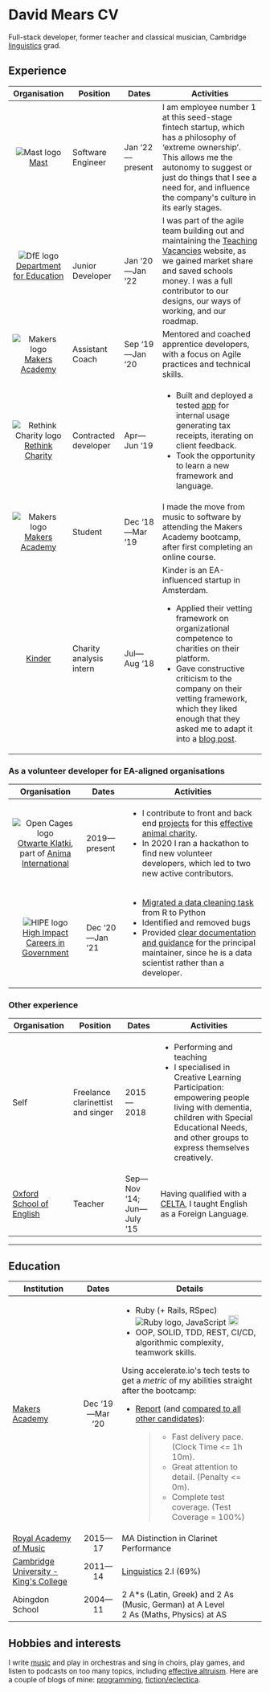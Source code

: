 # David Mears CV

Full-stack developer, former teacher and classical musician, Cambridge [linguistics](https://www.linkedin.com/pulse/programming-linguistics-birds-feather-david-mears/) grad.

## Experience

| Organisation | Position | Dates | Activities |
| :---: | --- | --- | --- |
| ![Mast logo](https://avatars.githubusercontent.com/u/65529935?s=40&v=4) <br> [Mast](https://www.usemast.com) | Software Engineer | Jan ‘22—present | I am employee number 1 at this seed-stage fintech startup, which has a philosophy of ‘extreme ownership’. This allows me the autonomy to suggest or just do things that I see a need for, and influence the company's culture in its early stages. |
| ![DfE logo](https://avatars.githubusercontent.com/u/7369414?s=40&v=4) <br> [Department for Education](https://github.com/DFE-Digital/) <br><br>  | Junior Developer | Jan ‘20—Jan ‘22 | I was part of the agile team building out and maintaining the [Teaching Vacancies](https://github.com/DFE-Digital/teaching-vacancies) website, as we gained market share and saved schools money. I was a full contributor to our designs, our ways of working, and our roadmap. |
| ![Makers logo](https://avatars.githubusercontent.com/u/3636186?s=40&v=4) <br> [Makers Academy](https://makers.tech) | Assistant Coach | Sep ‘19—Jan ‘20 | Mentored and coached apprentice developers, with a focus on Agile practices and technical skills. |
| ![Rethink Charity logo](https://avatars.githubusercontent.com/u/6238562?s=40&v=4) <br> [Rethink Charity](https://rtcharity.org/) | Contracted developer | Apr—Jun ‘19 | <ul><li>Built and deployed a tested [app](https://github.com/rtcharity/receipt_generator_app) for internal usage generating tax receipts, iterating on client feedback.</li><li>Took the opportunity to learn a new framework and language.</li></ul> |
| ![Makers logo](https://avatars.githubusercontent.com/u/3636186?s=40&v=4) <br> [Makers Academy](https://makers.tech) | Student | Dec ‘18—Mar ‘19 | I made the move from music to software by attending the Makers Academy bootcamp, after first completing an online course. |
| [Kinder](https://kinder.world/) | Charity analysis intern | Jul—Aug ‘18 | Kinder is an EA-influenced startup in Amsterdam.<ul><li>Applied their vetting framework on organizational competence to charities on their platform.</li><li>Gave constructive criticism to the company on their vetting framework, which they liked enough that they asked me to adapt it into a [blog post](https://kinder.world/blogs/company/increasing-effectiveness-with-high-quality-internal-research-19405).</li></ul> |

### As a volunteer developer for EA-aligned organisations

| Organisation | Dates | Activities |
| :---: | --- | --- |
| ![Open Cages logo](https://avatars.githubusercontent.com/u/6317474?s=40&v=4) <br> [Otwarte Klatki](https://opencages.org/), part of [Anima International](https://github.com/otwarteklatki/) | 2019—present | <ul><li>I contribute to front and back end [projects](https://github.com/otwarteklatki/) for this [effective animal charity](https://animalcharityevaluators.org/charity-review/anima/).</li><li>In 2020 I ran a hackathon to find new volunteer developers, which led to two new active contributors.</li></ul> |
| ![HIPE logo](https://avatars.githubusercontent.com/u/38834004?s=40&v=4) <br> [High Impact Careers in Government](https://hipe.org.uk/) | Dec ‘20—Jan ‘21 | <ul><li>[Migrated a data cleaning task](https://github.com/H-I-P-E/CivilServiceR/pull/6) from R to Python</li><li>Identified and removed bugs</li><li>Provided [clear documentation and guidance](https://github.com/H-I-P-E/CivilServiceR/blob/116c6b8b7a28addd0cf1a41adc3e64cd715844df/python/README.md) for the principal maintainer, since he is a data scientist rather than a developer.</li></ul> |

### Other experience

| Organisation | Position | Dates | Activities |
| --- | --- | --- | --- |
| Self | Freelance clarinettist and singer | 2015—2018 | <ul><li>Performing and teaching</li><li>I specialised in Creative Learning Participation: empowering people living with dementia, children with Special Educational Needs, and other groups to express themselves creatively.</li></ul> |
| [Oxford School of English](https://www.oxfordschoolofenglish.com/) | Teacher | Sep—Nov ‘14; Jun—July ‘15 | Having qualified with a [CELTA](https://www.cambridgeenglish.org/teaching-english/teaching-qualifications/celta/), I taught English as a Foreign Language. |

<hr/>

## Education

| Institution | Dates | Details |
| --- | :---: | --- |
| [Makers Academy](https://makers.tech) | Dec ‘19—Mar ‘20 | <ul><li>Ruby (+ Rails, RSpec) ![Ruby logo](https://avatars.githubusercontent.com/u/210414?s=20&v=4), JavaScript <img height="20" alt="JavaScript logo" src="https://upload.wikimedia.org/wikipedia/commons/thumb/6/6a/JavaScript-logo.png/240px-JavaScript-logo.png"/></li><li>OOP, SOLID, TDD, REST, CI/CD, algorithmic complexity, teamwork skills.</li></ul>Using accelerate.io's tech tests to get a *metric* of my abilities straight after the bootcamp: <br><ul><li>[Report](https://report.accelerate.io/FIZ/mears0iouhka/index.html?candidate=dixe01&benchmark=Mears&rangeFrom=0&rangeTo=300) (and [compared to all other candidates](https://report.accelerate.io/FIZ/mears0iouhka/index.html?candidate=dixe01&benchmark=All%20candidates&rangeFrom=0&rangeTo=300)): </li><blockquote><ul><li>Fast delivery pace. (Clock Time <= 1h 10m).</li><li>Great attention to detail. (Penalty <= 0m).</li><li>Complete test coverage. (Test Coverage = 100%)</li></ul></blockquote> |
| [Royal Academy of Music](https://www.ram.ac.uk/) | 2015—17 | MA Distinction in Clarinet Performance |
| [Cambridge University - King's College](https://www.cam.ac.uk/) | 2011—14 | [Linguistics](https://medium.com/@davidmears/programming-and-linguistics-makers-week-1-da1709051ca2) 2.I (69%) |
| Abingdon School | 2004—11 | 2 A\*s (Latin, Greek) and 2 As (Music, German) at A Level<br>2 As (Maths, Physics) at AS |

## Hobbies and interests

I write [music](https://www.youtube.com/watch?v=_ZULf__C2k8) and play in orchestras and sing in choirs, play games, and listen to podcasts on too many topics, including [effective altruism](https://www.effectivealtruism.org/). Here are a couple of blogs of mine: [programming](https://medium.com/@davidmears/programming-and-linguistics-makers-week-1-da1709051ca2), [fiction/eclectica](https://pelicanesis.wordpress.com/).


